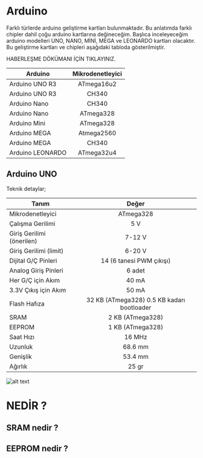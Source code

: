 # Arduino

Farklı türlerde arduino geliştirme kartları bulunmaktadır. Bu anlatımda farklı chipler dahil çoğu arduino kartlarına değineceğim. Başlıca inceleyeceğim arduino modelleri UNO, NANO, MİNİ, MEGA ve LEONARDO kartları olacaktır. Bu geliştirme kartları ve chipleri aşağıdaki tabloda gösterilmiştir.  
  
HABERLEŞME DÖKÜMANI İÇİN TIKLAYINIZ.  

| Arduino                         |  Mikrodenetleyici      |
| ---------------------------- |:----------:|
| Arduino UNO R3 | ATmega16u2    |
| Arduino UNO R3 | CH340 |
| Arduino Nano | CH340    |
| Arduino Nano | ATmega328    |
| Arduino Mini | ATmega328    |
| Arduino MEGA | Atmega2560    |
| Arduino MEGA | CH340    |
| Arduino LEONARDO | ATmega32u4    |

## Arduino UNO 

Teknik detaylar;

| Tanım                         |  Değer      |
| ---------------------------- |:----------:|
| Mikrodenetleyici | ATmega328    |
| Çalışma Gerilimi | 5 V |
| Giriş Gerilimi (önerilen) | 7-12 V    |
| Giriş Gerilimi (limit) | 6-20 V    |
| Dijital G/Ç Pinleri | 14 (6 tanesi PWM çıkışı)    |
| Analog Giriş Pinleri | 6 adet    |
| Her G/Ç için Akım | 40 mA    |
| 3.3V Çıkış için Akım | 50 mA    |
| Flash Hafıza | 32 KB (ATmega328) 0.5 KB kadarı bootloader    |
| SRAM | 2 KB (ATmega328)    |
| EEPROM | 1 KB (ATmega328)    |
| Saat Hızı | 16 MHz    |
| Uzunluk | 68.6 mm    |
| Genişlik | 53.4 mm    |
| Ağırlık | 25 gr    |

![alt text](https://github.com/yasinsahin0/Arduino/images/arduino-uno.png)
# NEDİR ?

## SRAM nedir ?

## EEPROM nedir ?


